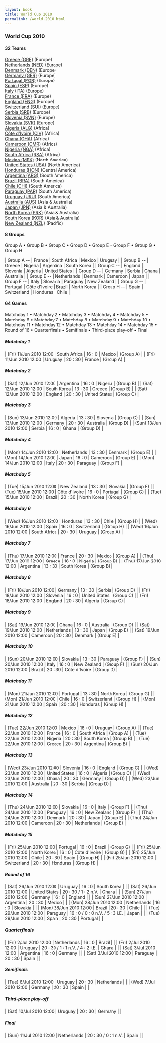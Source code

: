 ```yaml
---
layout: book
title: World Cup 2010
permalink: /world.2010.html
---
```



### World Cup 2010


#### 32 Teams


[Greece (GRE)](gr.html#gre)  (Europe) <br>
[Netherlands (NED)](nl.html#ned)  (Europe) <br>
[Denmark (DEN)](dk.html#den)  (Europe) <br>
[Germany (GER)](de.html#ger)  (Europe) <br>
[Portugal (POR)](pt.html#por)  (Europe) <br>
[Spain (ESP)](es.html#esp)  (Europe) <br>
[Italy (ITA)](it.html#ita)  (Europe) <br>
[France (FRA)](fr.html#fra)  (Europe) <br>
[England (ENG)](en.html#eng)  (Europe) <br>
[Switzerland (SUI)](ch.html#sui)  (Europe) <br>
[Serbia (SRB)](rs.html#srb)  (Europe) <br>
[Slovenia (SVN)](si.html#svn)  (Europe) <br>
[Slovakia (SVK)](sk.html#svk)  (Europe) <br>
[Algeria (ALG)](dz.html#alg)  (Africa) <br>
[Côte d'Ivoire (CIV)](ci.html#civ)  (Africa) <br>
[Ghana (GHA)](gh.html#gha)  (Africa) <br>
[Cameroon (CMR)](cm.html#cmr)  (Africa) <br>
[Nigeria (NGA)](ng.html#nga)  (Africa) <br>
[South Africa (RSA)](za.html#rsa)  (Africa) <br>
[Mexico (MEX)](mx.html#mex)  (North America) <br>
[United States (USA)](us.html#usa)  (North America) <br>
[Honduras (HON)](hn.html#hon)  (Central America) <br>
[Argentina (ARG)](ar.html#arg)  (South America) <br>
[Brazil (BRA)](br.html#bra)  (South America) <br>
[Chile (CHI)](cl.html#chi)  (South America) <br>
[Paraguay (PAR)](py.html#par)  (South America) <br>
[Uruguay (URU)](uy.html#uru)  (South America) <br>
[Australia (AUS)](au.html#aus)  (Asia & Australia) <br>
[Japan (JPN)](jp.html#jpn)  (Asia & Australia) <br>
[North Korea (PRK)](kp.html#prk)  (Asia & Australia) <br>
[South Korea (KOR)](kr.html#kor)  (Asia & Australia) <br>
[New Zealand (NZL)](nz.html#nzl)  (Pacific) <br>




#### 8 Groups

 Group A •  Group B •  Group C •  Group D •  Group E •  Group F •  Group G •  Group H

| Group A --  | France  | South Africa  | Mexico  | Uruguay  |
| Group B --  | Greece  | Nigeria  | Argentina  | South Korea  |
| Group C --  | England  | Slovenia  | Algeria  | United States  |
| Group D --  | Germany  | Serbia  | Ghana  | Australia  |
| Group E --  | Netherlands  | Denmark  | Cameroon  | Japan  |
| Group F --  | Italy  | Slovakia  | Paraguay  | New Zealand  |
| Group G --  | Portugal  | Côte d'Ivoire  | Brazil  | North Korea  |
| Group H --  | Spain  | Switzerland  | Honduras  | Chile  |

 



#### 64 Games

 Matchday 1 •  Matchday 2 •  Matchday 3 •  Matchday 4 •  Matchday 5 •  Matchday 6 •  Matchday 7 •  Matchday 8 •  Matchday 9 •  Matchday 10 •  Matchday 11 •  Matchday 12 •  Matchday 13 •  Matchday 14 •  Matchday 15 •  Round of 16 •  Quarterfinals •  Semifinals •  Third-place play-off •  Final



##### Matchday 1 


| (Fri) 11/Jun 2010 12:00 | South Africa | 16 : 0 | Mexico | (Group A) |
| (Fri) 11/Jun 2010 12:00 | Uruguay | 20 : 30 | France | (Group A) |

##### Matchday 2 


| (Sat) 12/Jun 2010 12:00 | Argentina | 16 : 0 | Nigeria | (Group B) |
| (Sat) 12/Jun 2010 12:00 | South Korea | 13 : 30 | Greece | (Group B) |
| (Sat) 12/Jun 2010 12:00 | England | 20 : 30 | United States | (Group C) |

##### Matchday 3 


| (Sun) 13/Jun 2010 12:00 | Algeria | 13 : 30 | Slovenia | (Group C) |
| (Sun) 13/Jun 2010 12:00 | Germany | 20 : 30 | Australia | (Group D) |
| (Sun) 13/Jun 2010 12:00 | Serbia | 16 : 0 | Ghana | (Group D) |

##### Matchday 4 


| (Mon) 14/Jun 2010 12:00 | Netherlands | 13 : 30 | Denmark | (Group E) |
| (Mon) 14/Jun 2010 12:00 | Japan | 16 : 0 | Cameroon | (Group E) |
| (Mon) 14/Jun 2010 12:00 | Italy | 20 : 30 | Paraguay | (Group F) |

##### Matchday 5 


| (Tue) 15/Jun 2010 12:00 | New Zealand | 13 : 30 | Slovakia | (Group F) |
| (Tue) 15/Jun 2010 12:00 | Côte d'Ivoire | 16 : 0 | Portugal | (Group G) |
| (Tue) 15/Jun 2010 12:00 | Brazil | 20 : 30 | North Korea | (Group G) |

##### Matchday 6 


| (Wed) 16/Jun 2010 12:00 | Honduras | 13 : 30 | Chile | (Group H) |
| (Wed) 16/Jun 2010 12:00 | Spain | 16 : 0 | Switzerland | (Group H) |
| (Wed) 16/Jun 2010 12:00 | South Africa | 20 : 30 | Uruguay | (Group A) |

##### Matchday 7 


| (Thu) 17/Jun 2010 12:00 | France | 20 : 30 | Mexico | (Group A) |
| (Thu) 17/Jun 2010 12:00 | Greece | 16 : 0 | Nigeria | (Group B) |
| (Thu) 17/Jun 2010 12:00 | Argentina | 13 : 30 | South Korea | (Group B) |

##### Matchday 8 


| (Fri) 18/Jun 2010 12:00 | Germany | 13 : 30 | Serbia | (Group D) |
| (Fri) 18/Jun 2010 12:00 | Slovenia | 16 : 0 | United States | (Group C) |
| (Fri) 18/Jun 2010 12:00 | England | 20 : 30 | Algeria | (Group C) |

##### Matchday 9 


| (Sat) 19/Jun 2010 12:00 | Ghana | 16 : 0 | Australia | (Group D) |
| (Sat) 19/Jun 2010 12:00 | Netherlands | 13 : 30 | Japan | (Group E) |
| (Sat) 19/Jun 2010 12:00 | Cameroon | 20 : 30 | Denmark | (Group E) |

##### Matchday 10 


| (Sun) 20/Jun 2010 12:00 | Slovakia | 13 : 30 | Paraguay | (Group F) |
| (Sun) 20/Jun 2010 12:00 | Italy | 16 : 0 | New Zealand | (Group F) |
| (Sun) 20/Jun 2010 12:00 | Brazil | 20 : 30 | Côte d'Ivoire | (Group G) |

##### Matchday 11 


| (Mon) 21/Jun 2010 12:00 | Portugal | 13 : 30 | North Korea | (Group G) |
| (Mon) 21/Jun 2010 12:00 | Chile | 16 : 0 | Switzerland | (Group H) |
| (Mon) 21/Jun 2010 12:00 | Spain | 20 : 30 | Honduras | (Group H) |

##### Matchday 12 


| (Tue) 22/Jun 2010 12:00 | Mexico | 16 : 0 | Uruguay | (Group A) |
| (Tue) 22/Jun 2010 12:00 | France | 16 : 0 | South Africa | (Group A) |
| (Tue) 22/Jun 2010 12:00 | Nigeria | 20 : 30 | South Korea | (Group B) |
| (Tue) 22/Jun 2010 12:00 | Greece | 20 : 30 | Argentina | (Group B) |

##### Matchday 13 


| (Wed) 23/Jun 2010 12:00 | Slovenia | 16 : 0 | England | (Group C) |
| (Wed) 23/Jun 2010 12:00 | United States | 16 : 0 | Algeria | (Group C) |
| (Wed) 23/Jun 2010 12:00 | Ghana | 20 : 30 | Germany | (Group D) |
| (Wed) 23/Jun 2010 12:00 | Australia | 20 : 30 | Serbia | (Group D) |

##### Matchday 14 


| (Thu) 24/Jun 2010 12:00 | Slovakia | 16 : 0 | Italy | (Group F) |
| (Thu) 24/Jun 2010 12:00 | Paraguay | 16 : 0 | New Zealand | (Group F) |
| (Thu) 24/Jun 2010 12:00 | Denmark | 20 : 30 | Japan | (Group E) |
| (Thu) 24/Jun 2010 12:00 | Cameroon | 20 : 30 | Netherlands | (Group E) |

##### Matchday 15 


| (Fri) 25/Jun 2010 12:00 | Portugal | 16 : 0 | Brazil | (Group G) |
| (Fri) 25/Jun 2010 12:00 | North Korea | 16 : 0 | Côte d'Ivoire | (Group G) |
| (Fri) 25/Jun 2010 12:00 | Chile | 20 : 30 | Spain | (Group H) |
| (Fri) 25/Jun 2010 12:00 | Switzerland | 20 : 30 | Honduras | (Group H) |

##### Round of 16 


| (Sat) 26/Jun 2010 12:00 | Uruguay | 16 : 0 | South Korea |  |
| (Sat) 26/Jun 2010 12:00 | United States | 20 : 30 / 1 : 2 n.V. | Ghana |  |
| (Sun) 27/Jun 2010 12:00 | Germany | 16 : 0 | England |  |
| (Sun) 27/Jun 2010 12:00 | Argentina | 20 : 30 | Mexico |  |
| (Mon) 28/Jun 2010 12:00 | Netherlands | 16 : 0 | Slovakia |  |
| (Mon) 28/Jun 2010 12:00 | Brazil | 20 : 30 | Chile |  |
| (Tue) 29/Jun 2010 12:00 | Paraguay | 16 : 0 / 0 : 0 n.V. / 5 : 3 i.E. | Japan |  |
| (Tue) 29/Jun 2010 12:00 | Spain | 20 : 30 | Portugal |  |

##### Quarterfinals 


| (Fri) 2/Jul 2010 12:00 | Netherlands | 16 : 0 | Brazil |  |
| (Fri) 2/Jul 2010 12:00 | Uruguay | 20 : 30 / 1 : 1 n.V. / 4 : 2 i.E. | Ghana |  |
| (Sat) 3/Jul 2010 12:00 | Argentina | 16 : 0 | Germany |  |
| (Sat) 3/Jul 2010 12:00 | Paraguay | 20 : 30 | Spain |  |

##### Semifinals 


| (Tue) 6/Jul 2010 12:00 | Uruguay | 20 : 30 | Netherlands |  |
| (Wed) 7/Jul 2010 12:00 | Germany | 20 : 30 | Spain |  |

##### Third-place play-off 


| (Sat) 10/Jul 2010 12:00 | Uruguay | 20 : 30 | Germany |  |

##### Final 


| (Sun) 11/Jul 2010 12:00 | Netherlands | 20 : 30 / 0 : 1 n.V. | Spain |  |
